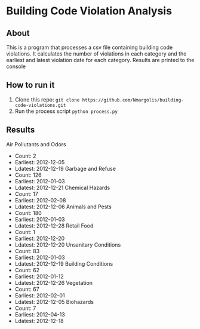# Building Code Violation Analysis

## About
This is a program that processes a csv file containing building code violations. It calculates the number of  violations in each category and the earliest and latest violation date for each category. Results are printed to the console

## How to run it
1. Clone this repo:
`git clone https://github.com/Nmargolis/building-code-violations.git`
2. Run the process script
`python process.py`

## Results

Air Pollutants and Odors
 * Count: 2
 * Earliest: 2012-12-05
 * Ldatest: 2012-12-19
Garbage and Refuse
 * Count: 126
 * Earliest: 2012-01-03
 * Ldatest: 2012-12-21
Chemical Hazards
 * Count: 17
 * Earliest: 2012-02-08
 * Ldatest: 2012-12-06
Animals and Pests
 * Count: 180
 * Earliest: 2012-01-03
 * Ldatest: 2012-12-28
Retail Food
 * Count: 1
 * Earliest: 2012-12-20
 * Ldatest: 2012-12-20
Unsanitary Conditions
 * Count: 83
 * Earliest: 2012-01-03
 * Ldatest: 2012-12-19
Building Conditions
 * Count: 62
 * Earliest: 2012-01-12
 * Ldatest: 2012-12-26
Vegetation
 * Count: 67
 * Earliest: 2012-02-01
 * Ldatest: 2012-12-05
Biohazards
 * Count: 7
 * Earliest: 2012-04-13
 * Ldatest: 2012-12-18